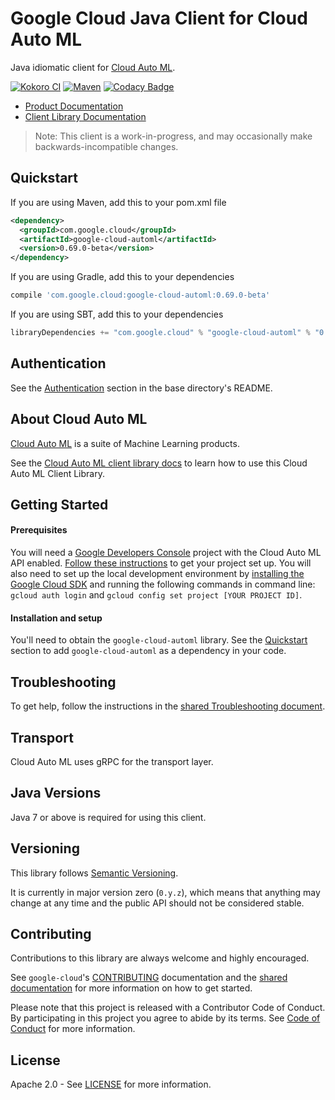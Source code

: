 Google Cloud Java Client for Cloud Auto ML
===================================================

Java idiomatic client for [Cloud Auto ML][cloud-automl].

[![Kokoro CI](http://storage.googleapis.com/cloud-devrel-public/java/badges/google-cloud-java/master.svg)](http://storage.googleapis.com/cloud-devrel-public/java/badges/google-cloud-java/master.html)
[![Maven](https://img.shields.io/maven-central/v/com.google.cloud/google-cloud-automl.svg)](https://img.shields.io/maven-central/v/com.google.cloud/google-cloud-automl.svg)
[![Codacy Badge](https://api.codacy.com/project/badge/grade/9da006ad7c3a4fe1abd142e77c003917)](https://www.codacy.com/app/mziccard/google-cloud-java)

- [Product Documentation][automl-product-docs]
- [Client Library Documentation][automl-client-lib-docs]

> Note: This client is a work-in-progress, and may occasionally
> make backwards-incompatible changes.

Quickstart
----------

[//]: # ({x-version-update-start:google-cloud-automl:released})
If you are using Maven, add this to your pom.xml file
```xml
<dependency>
  <groupId>com.google.cloud</groupId>
  <artifactId>google-cloud-automl</artifactId>
  <version>0.69.0-beta</version>
</dependency>
```
If you are using Gradle, add this to your dependencies
```Groovy
compile 'com.google.cloud:google-cloud-automl:0.69.0-beta'
```
If you are using SBT, add this to your dependencies
```Scala
libraryDependencies += "com.google.cloud" % "google-cloud-automl" % "0.69.0-beta"
```
[//]: # ({x-version-update-end})

Authentication
--------------

See the [Authentication](https://github.com/GoogleCloudPlatform/google-cloud-java#authentication) section in the base directory's README.

About Cloud Auto ML
----------------------------

[Cloud Auto ML][cloud-automl] is a suite of Machine Learning products.

See the [Cloud Auto ML client library docs][automl-client-lib-docs] to learn how to use this Cloud Auto ML Client Library.

Getting Started
---------------
#### Prerequisites
You will need a [Google Developers Console](https://console.developers.google.com/) project with the Cloud Auto ML API enabled. [Follow these instructions](https://cloud.google.com/resource-manager/docs/creating-managing-projects) to get your project set up. You will also need to set up the local development environment by [installing the Google Cloud SDK](https://cloud.google.com/sdk/) and running the following commands in command line: `gcloud auth login` and `gcloud config set project [YOUR PROJECT ID]`.

#### Installation and setup
You'll need to obtain the `google-cloud-automl` library.  See the [Quickstart](#quickstart) section to add `google-cloud-automl` as a dependency in your code.

Troubleshooting
---------------

To get help, follow the instructions in the [shared Troubleshooting document](https://github.com/googleapis/google-cloud-common/blob/master/troubleshooting/readme.md#troubleshooting).

Transport
---------
Cloud Auto ML uses gRPC for the transport layer.

Java Versions
-------------

Java 7 or above is required for using this client.

Versioning
----------

This library follows [Semantic Versioning](http://semver.org/).

It is currently in major version zero (``0.y.z``), which means that anything may change at any time and the public API should not be considered stable.

Contributing
------------

Contributions to this library are always welcome and highly encouraged.

See `google-cloud`'s [CONTRIBUTING] documentation and the [shared documentation](https://github.com/googleapis/google-cloud-common/blob/master/contributing/readme.md#how-to-contribute-to-gcloud) for more information on how to get started.

Please note that this project is released with a Contributor Code of Conduct. By participating in this project you agree to abide by its terms. See [Code of Conduct][code-of-conduct] for more information.

License
-------

Apache 2.0 - See [LICENSE] for more information.


[CONTRIBUTING]:https://github.com/GoogleCloudPlatform/google-cloud-java/blob/master/CONTRIBUTING.md
[code-of-conduct]:https://github.com/GoogleCloudPlatform/google-cloud-java/blob/master/CODE_OF_CONDUCT.md#contributor-code-of-conduct
[LICENSE]: https://github.com/GoogleCloudPlatform/google-cloud-java/blob/master/LICENSE
[cloud-platform]: https://cloud.google.com/
[cloud-automl]: https://cloud.google.com/automl
[automl-product-docs]: https://cloud.google.com/automl/
[automl-client-lib-docs]: https://googleapis.github.io/google-cloud-java/google-cloud-clients/apidocs/index.html?com/google/cloud/automl/v1beta1/package-summary.html
